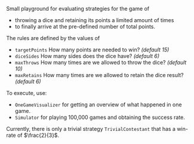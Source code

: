 Small playground for evaluating strategies for the game of
* throwing a dice and retaining its points a limited amount of times
* to finally arrive at the pre-defined number of total points.

The rules are defined by the values of
* `targetPoints` How many points are needed to win? *(default 15)*
* `diceSides` How many sides does the dice have? *(default 6)*
* `maxThrows` How many times are we allowed to throw the dice? *(default 10)*
* `maxRetains` How many times are we allowed to retain the dice result? *(default 6)*

To execute, use:
* `OneGameVisualizer` for getting an overview of what happened in one game.
* `Simulator` for playing 100,000 games and obtaining the success rate.

Currently, there is only a trivial strategy `TrivialContestant` that has a win-rate of $\frac{2}{3}$.
